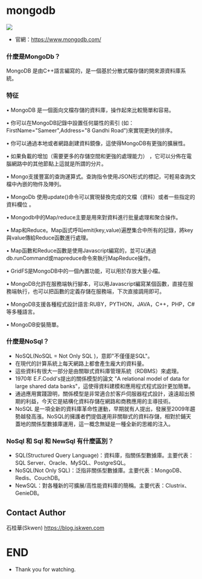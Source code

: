 # mongodb
![](https://upload.cc/i1/2021/06/06/wrHjaz.png)

* 官網：https://www.mongodb.com/
### 什麼是MongoDb？

MongoDB 是由C++語言編寫的，是一個基於分散式檔存儲的開來源資料庫系統。

### 特征
•	MongoDB 是一個面向文檔存儲的資料庫，操作起來比較簡單和容易。

•	你可以在MongoDB記錄中設置任何屬性的索引 (如：FirstName="Sameer",Address="8 Gandhi Road")來實現更快的排序。

•	你可以通過本地或者網路創建資料鏡像，這使得MongoDB有更強的擴展性。

•	如果負載的增加（需要更多的存儲空間和更強的處理能力） ，它可以分佈在電腦網路中的其他節點上這就是所謂的分片。

•	Mongo支援豐富的查詢運算式。查詢指令使用JSON形式的標記，可輕易查詢文檔中內嵌的物件及陣列。

•	MongoDb 使用update()命令可以實現替換完成的文檔（資料）或者一些指定的資料欄位 。

•	Mongodb中的Map/reduce主要是用來對資料進行批量處理和聚合操作。

•	Map和Reduce。Map函式呼叫emit(key,value)遍歷集合中所有的記錄，將key與value傳給Reduce函數進行處理。

•	Map函數和Reduce函數是使用Javascript編寫的，並可以通過db.runCommand或mapreduce命令來執行MapReduce操作。

•	GridFS是MongoDB中的一個內置功能，可以用於存放大量小檔。

•	MongoDB允許在服務端執行腳本，可以用Javascript編寫某個函數，直接在服務端執行，也可以把函數的定義存儲在服務端，下次直接調用即可。

•	MongoDB支援各種程式設計語言:RUBY，PYTHON，JAVA，C++，PHP，C#等多種語言。

•	MongoDB安裝簡單。


### 什麼是NoSql？
* NoSQL(NoSQL = Not Only SQL )，意即"不僅僅是SQL"。
* 在現代的計算系統上每天網路上都會產生龐大的資料量。
* 這些資料有很大一部分是由關聯式資料庫管理系統（RDBMS）來處理。 
* 1970年 E.F.Codd's提出的關係模型的論文 "A relational model of data for large shared data banks"，這使得資料建模和應用程式程式設計更加簡單。
* 通過應用實踐證明，關係模型是非常適合於客戶伺服器程式設計，遠遠超出預期的利益，今天它是結構化資料存儲在網路和商務應用的主導技術。
* NoSQL 是一項全新的資料庫革命性運動，早期就有人提出，發展至2009年趨勢越發高漲。NoSQL的擁護者們提倡運用非關聯式的資料存儲，相對於鋪天蓋地的關係型數據庫運用，這一概念無疑是一種全新的思維的注入。

### NoSql 和 Sql 和 NewSql 有什麼區別？
* SQL(Structured Query Language)：資料庫，指關係型數據庫。主要代表：SQL Server、Oracle、MySQL、PostgreSQL。
* NoSQL(Not Only SQL)：泛指非關係型數據庫。主要代表：MongoDB、Redis、CouchDB。
* NewSQL：對各種新的可擴展/高性能資料庫的簡稱。主要代表：Clustrix、GenieDB。


## Contact Author
石桂華(Skwen) https://blog.iskwen.com
# END
* Thank you for watching.